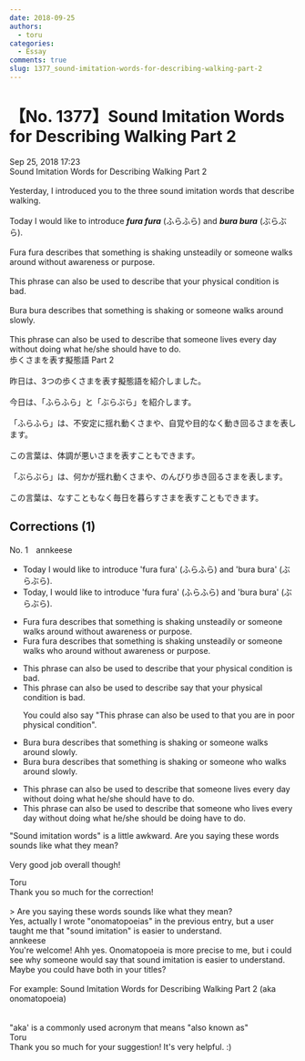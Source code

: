```yaml
---
date: 2018-09-25
authors:
  - toru
categories:
  - Essay
comments: true
slug: 1377_sound-imitation-words-for-describing-walking-part-2
---
```


# 【No. 1377】Sound Imitation Words for Describing Walking Part 2
<div class="date">Sep 25, 2018 17:23</div>
<div id="post"><div id="body_show_ori">
Sound Imitation Words for Describing Walking Part 2<br/><br/>Yesterday, I introduced you to the three sound imitation words that describe walking.<br/><br/>Today I would like to introduce <strong><em>fura fura</em></strong> (ふらふら) and <strong><em>bura bura</em></strong> (ぶらぶら).<br/><br/>Fura fura describes that something is shaking unsteadily or someone walks around without awareness or purpose.<br/><br/>This phrase can also be used to describe that your physical condition is bad.<br/><br/>Bura bura describes that something is shaking or someone walks around slowly.<br/><br/>This phrase can also be used to describe that someone lives every day without doing what he/she should have to do.
</div></div>

<!-- more -->

<div id="post_ja"><div id="body_show_mo">
歩くさまを表す擬態語 Part 2<br/><br/>昨日は、3つの歩くさまを表す擬態語を紹介しました。<br/><br/>今日は、「ふらふら」と「ぶらぶら」を紹介します。<br/><br/>「ふらふら」は、不安定に揺れ動くさまや、自覚や目的なく動き回るさまを表します。<br/><br/>この言葉は、体調が悪いさまを表すこともできます。<br/><br/>「ぶらぶら」は、何かが揺れ動くさまや、のんびり歩き回るさまを表します。<br/><br/>この言葉は、なすこともなく毎日を暮らすさまを表すこともできます。
</div></div>

## Corrections (1)
<div id="block"><div class="first_name"> No. 1　<span class="just_name">annkeese</span></div><div id="block2">
<ul class="correction_field">
<li class="incorrect">Today I would like to introduce 'fura fura' (ふらふら) and 'bura bura' (ぶらぶら).</li>
<li class="corrected correct">
Today<span class="f_blue">,</span> I would like to introduce 'fura fura' (ふらふら) and 'bura bura' (ぶらぶら).
</li>
</ul>
<ul class="correction_field">
<li class="incorrect">Fura fura describes that something is shaking unsteadily or someone walks around without awareness or purpose.</li>
<li class="corrected correct">
Fura fura describes that something is shaking unsteadily or someone walks <span class="f_blue">who</span> around without awareness or purpose.
</li>
</ul>
<ul class="correction_field">
<li class="incorrect">This phrase can also be used to describe that your physical condition is bad.</li>
<li class="corrected correct">
This phrase can also be used to <span class="sline">describe</span> <span class="f_blue">say</span> that your physical condition is bad.
<p class="correction_comment">You could also say "This phrase can also be used to that you are in poor physical condition".</p>
</li>
</ul>
<ul class="correction_field">
<li class="incorrect">Bura bura describes that something is shaking or someone walks around slowly.</li>
<li class="corrected correct">
Bura bura describes that something is shaking or someone <span class="f_blue">who</span> walks around slowly.
</li>
</ul>
<ul class="correction_field">
<li class="incorrect">This phrase can also be used to describe that someone lives every day without doing what he/she should have to do.</li>
<li class="corrected correct">
This phrase can also be used to describe <span class="sline">that</span> someone <span class="f_blue">who</span> lives every day without doing what he/she should <span class="f_blue">be doing</span> <span class="sline">have to do</span>.
</li>
</ul>
<p class="comment_small">
 "Sound imitation words" is a little awkward. Are you saying these words sounds like what they mean?
 <br/>
 <br/>
 Very good job overall though!
</p>

</div><div class="name"><span class="just_name">Toru</span><br>
Thank you so much for the correction!<br/> <br/>&gt; Are you saying these words sounds like what they mean?<br/>Yes, actually I wrote "onomatopoeias" in the previous entry, but a user taught me that "sound imitation" is easier to understand.
</div>
<div class="name"><span class="just_name">annkeese</span><br>
You're welcome! Ahh yes. Onomatopoeia is more precise to me, but i could see why someone would say that sound imitation is easier to understand. Maybe you could have both in your titles?<br/><br/>For example: Sound Imitation Words for Describing Walking Part 2 (aka onomatopoeia)<br/><br/><br/>"aka' is a commonly used acronym that means "also known as"<br/>
</div>
<div class="name"><span class="just_name">Toru</span><br>
Thank you so much for your suggestion! It's very helpful. :) 
</div>
</div>
